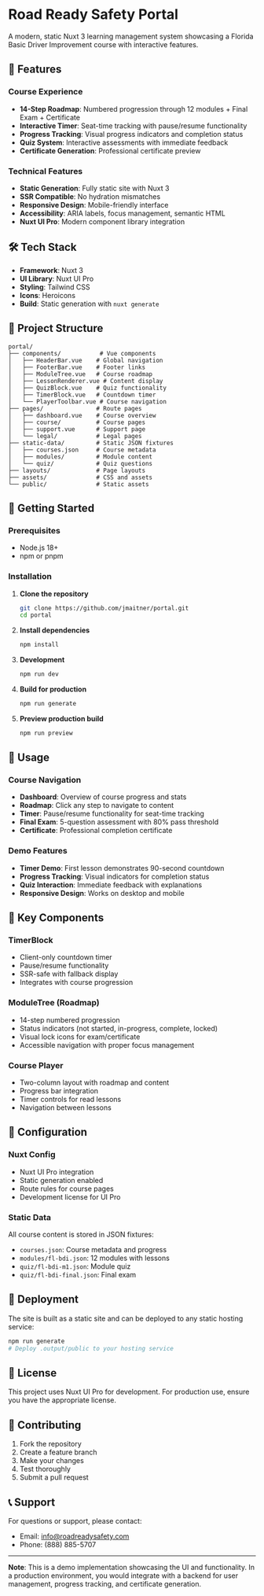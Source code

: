 # Road Ready Safety Portal

A modern, static Nuxt 3 learning management system showcasing a Florida Basic Driver Improvement course with interactive features.

## 🚀 Features

### Course Experience
- **14-Step Roadmap**: Numbered progression through 12 modules + Final Exam + Certificate
- **Interactive Timer**: Seat-time tracking with pause/resume functionality
- **Progress Tracking**: Visual progress indicators and completion status
- **Quiz System**: Interactive assessments with immediate feedback
- **Certificate Generation**: Professional certificate preview

### Technical Features
- **Static Generation**: Fully static site with Nuxt 3
- **SSR Compatible**: No hydration mismatches
- **Responsive Design**: Mobile-friendly interface
- **Accessibility**: ARIA labels, focus management, semantic HTML
- **Nuxt UI Pro**: Modern component library integration

## 🛠 Tech Stack

- **Framework**: Nuxt 3
- **UI Library**: Nuxt UI Pro
- **Styling**: Tailwind CSS
- **Icons**: Heroicons
- **Build**: Static generation with `nuxt generate`

## 📁 Project Structure

```
portal/
├── components/           # Vue components
│   ├── HeaderBar.vue    # Global navigation
│   ├── FooterBar.vue    # Footer links
│   ├── ModuleTree.vue   # Course roadmap
│   ├── LessonRenderer.vue # Content display
│   ├── QuizBlock.vue    # Quiz functionality
│   ├── TimerBlock.vue   # Countdown timer
│   └── PlayerToolbar.vue # Course navigation
├── pages/               # Route pages
│   ├── dashboard.vue    # Course overview
│   ├── course/          # Course pages
│   ├── support.vue      # Support page
│   └── legal/           # Legal pages
├── static-data/         # Static JSON fixtures
│   ├── courses.json     # Course metadata
│   ├── modules/         # Module content
│   └── quiz/            # Quiz questions
├── layouts/             # Page layouts
├── assets/              # CSS and assets
└── public/              # Static assets
```

## 🚀 Getting Started

### Prerequisites
- Node.js 18+ 
- npm or pnpm

### Installation

1. **Clone the repository**
   ```bash
   git clone https://github.com/jmaitner/portal.git
   cd portal
   ```

2. **Install dependencies**
   ```bash
   npm install
   ```

3. **Development**
   ```bash
   npm run dev
   ```

4. **Build for production**
   ```bash
   npm run generate
   ```

5. **Preview production build**
   ```bash
   npm run preview
   ```

## 📖 Usage

### Course Navigation
- **Dashboard**: Overview of course progress and stats
- **Roadmap**: Click any step to navigate to content
- **Timer**: Pause/resume functionality for seat-time tracking
- **Final Exam**: 5-question assessment with 80% pass threshold
- **Certificate**: Professional completion certificate

### Demo Features
- **Timer Demo**: First lesson demonstrates 90-second countdown
- **Progress Tracking**: Visual indicators for completion status
- **Quiz Interaction**: Immediate feedback with explanations
- **Responsive Design**: Works on desktop and mobile

## 🎯 Key Components

### TimerBlock
- Client-only countdown timer
- Pause/resume functionality
- SSR-safe with fallback display
- Integrates with course progression

### ModuleTree (Roadmap)
- 14-step numbered progression
- Status indicators (not started, in-progress, complete, locked)
- Visual lock icons for exam/certificate
- Accessible navigation with proper focus management

### Course Player
- Two-column layout with roadmap and content
- Progress bar integration
- Timer controls for read lessons
- Navigation between lessons

## 🔧 Configuration

### Nuxt Config
- Nuxt UI Pro integration
- Static generation enabled
- Route rules for course pages
- Development license for UI Pro

### Static Data
All course content is stored in JSON fixtures:
- `courses.json`: Course metadata and progress
- `modules/fl-bdi.json`: 12 modules with lessons
- `quiz/fl-bdi-m1.json`: Module quiz
- `quiz/fl-bdi-final.json`: Final exam

## 🚀 Deployment

The site is built as a static site and can be deployed to any static hosting service:

```bash
npm run generate
# Deploy .output/public to your hosting service
```

## 📝 License

This project uses Nuxt UI Pro for development. For production use, ensure you have the appropriate license.

## 🤝 Contributing

1. Fork the repository
2. Create a feature branch
3. Make your changes
4. Test thoroughly
5. Submit a pull request

## 📞 Support

For questions or support, please contact:
- Email: info@roadreadysafety.com
- Phone: (888) 885-5707

---

**Note**: This is a demo implementation showcasing the UI and functionality. In a production environment, you would integrate with a backend for user management, progress tracking, and certificate generation.
